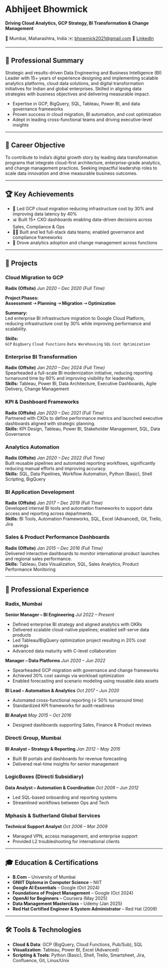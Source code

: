 # Abhijeet Bhowmick

**Driving Cloud Analytics, GCP Strategy, BI Transformation & Change Management**

📍 Mumbai, Maharashtra, India
✉️ [bhowmick2021@gmail.com](mailto:bhowmick2021@gmail.com)
🔗 [LinkedIn](https://linkedin.com/in/abhijeetbhowmick)

---

## 🧠 Professional Summary

Strategic and results-driven Data Engineering and Business Intelligence (BI) Leader with 15+ years of experience designing and implementing scalable analytics platforms, cloud data solutions, and digital transformation initiatives for Indian and global enterprises. Skilled in aligning data strategies with business objectives and delivering measurable impact.

* Expertise in GCP, BigQuery, SQL, Tableau, Power BI, and data governance frameworks
* Proven success in cloud migration, BI automation, and cost optimization
* Adept in leading cross-functional teams and driving executive-level insights

---

## 🧭 Career Objective

To contribute to India’s digital growth story by leading data transformation programs that integrate cloud-first architecture, enterprise-grade analytics, and change management practices. Seeking impactful leadership roles to scale data innovation and drive measurable business outcomes.

---

## 🏆 Key Achievements

* 🚀 Led GCP cloud migration reducing infrastructure cost by 30% and improving data latency by 40%
* 📊 Built 15+ CXO dashboards enabling data-driven decisions across Sales, Compliance & Ops
* 👨‍💻 Built and led full-stack data teams; enabled governance and compliance frameworks
* 🔄 Drove analytics adoption and change management across functions

---

## 🚀 Projects

### **Cloud Migration to GCP**

**Radix (Offsite)**
*Jun 2020 – Dec 2020 (Full Time)*<br>

**Project Phases:**  
**Assessment ➝ Planning ➝ Migration ➝ Optimization**

**Summary:**  
Led enterprise BI infrastructure migration to Google Cloud Platform, reducing infrastructure cost by 30% while improving performance and scalability.

**Skills:**  
`GCP` `BigQuery` `Cloud Functions` `Data Warehousing` `SQL` `Cost Optimization`


### **Enterprise BI Transformation**

**Radix (Offsite)**
*Jan 2020 – Dec 2024 (Full Time)*<br>
Spearheaded a full-scale BI modernization initiative, reducing reporting turnaround time by 60% and improving visibility for leadership.<br>
**Skills:** Tableau, Power BI, Data Architecture, Executive Dashboards, Agile Delivery, Change Management

### **KPI & Dashboard Frameworks**

**Radix (Offsite)**
*Jan 2020 – Dec 2021 (Full Time)*<br>
Partnered with CXOs to define performance metrics and launched executive dashboards aligned with strategic planning.<br>
**Skills:** KPI Design, Tableau, Power BI, Stakeholder Management, SQL, Data Governance

### **Analytics Automation**

**Radix (Offsite)**
*Jan 2020 – Dec 2022 (Full Time)*<br>
Built reusable pipelines and automated reporting workflows, significantly reducing manual efforts and improving accuracy.<br>
**Skills:** SQL, Data Pipelines, Workflow Automation, Python (Basic), Shell Scripting, BigQuery

### **BI Application Development**

**Radix (Offsite)**
*Jan 2017 – Dec 2019 (Full Time)*<br>
Developed internal BI tools and automation frameworks to support data access and reporting across departments.<br>
**Skills:** BI Tools, Automation Frameworks, SQL, Excel (Advanced), Git, Trello, Jira

### **Sales & Product Performance Dashboards**

**Radix (Offsite)**
*Jan 2015 – Dec 2016 (Full Time)*<br>
Delivered interactive dashboards to monitor international product launches and regional sales performance.<br>
**Skills:** Tableau, Data Visualization, SQL, Sales Analytics, Product Performance Monitoring

---

## 💼 Professional Experience

### **Radix, Mumbai**

**Senior Manager – BI Engineering**
*Jul 2022 – Present*

* Defined enterprise BI strategy and aligned analytics with OKRs
* Delivered scalable cloud-native pipelines; enabled self-serve data products
* Led Tableau/BigQuery optimization project resulting in 20% cost savings
* Advanced data maturity with C-level collaboration

**Manager – Data Platforms**
*Jun 2020 – Jun 2022*

* Spearheaded GCP migration with governance and change frameworks
* Achieved 30% cost savings via workload optimization
* Enabled forecasting and scenario modeling using reusable data assets

**BI Lead – Automation & Analytics**
*Oct 2017 – Jun 2020*

* Automated cross-functional reporting (↓ 50% turnaround time)
* Standardized KPI frameworks for audit-readiness

**BI Analyst**
*May 2015 – Oct 2016*

* Designed dashboards supporting Sales, Finance & Product reviews

### **Directi Group, Mumbai**

**BI Analyst – Strategy & Reporting**
*Jan 2012 – May 2015*

* Built BI portals and dashboards for revenue forecasting
* Delivered real-time insights for senior management

### **LogicBoxes (Directi Subsidiary)**

**Data Analyst – Automation & Coordination**
*Oct 2009 – Jun 2012*

* Led SQL-based onboarding and reporting systems
* Streamlined workflows between Ops and Tech

### **Mphasis & Sutherland Global Services**

**Technical Support Analyst**
*Oct 2006 – Mar 2009*

* Managed VPN, access management, and enterprise support
* Provided L2 troubleshooting for international clients

---

## 🎓 Education & Certifications

* **B.Com** – University of Mumbai
* **GNIIT Diploma in Computer Science** – NIIT
* **Google AI Essentials** – Google (Oct 2024)
* **Foundations of Project Management** – Google (Oct 2024)
* **OpenAI for Beginners** – Coursera (May 2025)
* **Data Management Masterclass** – Udemy (Jan 2025)
* **Red Hat Certified Engineer & System Administrator** – Red Hat (2009)

---

## 🛠 Tools & Technologies

* **Cloud & Data**: GCP (BigQuery, Cloud Functions, Pub/Sub), SQL
* **Visualization**: Tableau, Power BI, Excel (Advanced)
* **Scripting & Tools**: Python (Basic), Shell, Trello, Smartsheet, Jira, Confluence, Git, Linux/Unix
